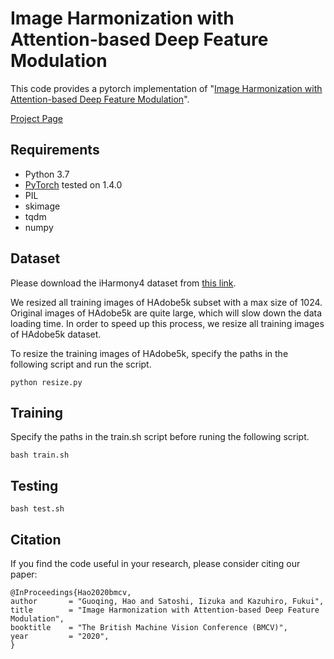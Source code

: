# Image Harmonization with Attention-based Deep Feature Modulation

This code provides a pytorch implementation of "[Image Harmonization with Attention-based Deep Feature Modulation](https://www.bmvc2020-conference.com/assets/papers/0121.pdf)".

[Project Page](https://dominoer.github.io/bmvc2020_image_harmonization/)

## Requirements
- Python 3.7
- [PyTorch](https://pytorch.org/) tested on 1.4.0
- PIL
- skimage
- tqdm
- numpy

## Dataset
Please download the iHarmony4 dataset from [this link](https://github.com/bcmi/Image_Harmonization_Datasets).

We resized all training images of HAdobe5k subset with a max size of 1024. Original images of HAdobe5k are quite large, which will slow down the data loading time. In order to speed up this process, we resize all training images of HAdobe5k dataset. 

To resize the training images of HAdobe5k, specify the paths in the following script and run the script. 
```
python resize.py
```
## Training
Specify the paths in the train.sh script before runing the following script.
```
bash train.sh
```
## Testing
```
bash test.sh
```
## Citation
If you find the code useful in your research, please consider citing our paper:
```
@InProceedings{Hao2020bmcv,
author       = "Guoqing, Hao and Satoshi, Iizuka and Kazuhiro, Fukui",
title        = "Image Harmonization with Attention-based Deep Feature Modulation",
booktitle    = "The British Machine Vision Conference (BMCV)",
year         = "2020",
}
```